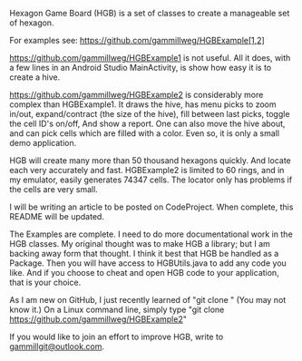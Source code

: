 Hexagon Game Board (HGB) is a set of classes to create a manageable set of hexagon.

For examples see: https://github.com/gammillweg/HGBExample[1,2]

https://github.com/gammillweg/HGBExample1 is not useful.  All it does, with a few
lines in an Android Studio MainActivity, is show how easy it is to create a hive.

https://github.com/gammillweg/HGBExample2 is considerably more complex
than HGBExample1.  It draws the hive, has menu picks to zoom in/out,
expand/contract (the size of the hive), fill between last picks,
toggle the cell ID's on/off, And show a report.  One can also move the
hive about, and can pick cells which are filled with a color.  Even so,
it is only a small demo application.

HGB will create many more than 50 thousand hexagons quickly.  And locate
each very accurately and fast.  HGBExample2 is limited to 60 rings,
and in my emulator, easily generates 74347 cells. The locator only has
problems if the cells are very small.

I will be writing an article to be posted on CodeProject.  When complete, this
README will be updated.

The Examples are complete.  I need to do more documentational work in the
HGB classes.  My original thought was to make HGB a library; but I am backing
away form that thought.  I think it best that HGB be handled as a Package.  Then
you will have access to HGBUtils.java to add any code you like.  And if you
choose to cheat and open HGB code to your application, that is your choice.

As I am new on GitHub, I just recently learned of "git clone <URL>"  (You may not know it.)
On a Linux command line, simply type  "git clone https://github.com/gammillweg/HGBExample2"

If you would like to join an effort to improve HGB, write to gammillgit@outlook.com.
